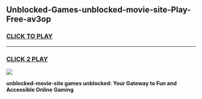 
## Unblocked-Games-unblocked-movie-site-Play-Free-av3op
<h3>
<a href="https://premium76.site?title=unblocked-movie-site&ref=12A">CLICK TO PLAY</a></h3>
<hr>

<h3>
<a href="https://premium76.site?title=unblocked-movie-site&ref=12A">CLICK 2 PLAY</a>
  
</h3>

<a href="https://premium76.site?title=unblocked-movie-site&ref=12A"><img src="https://clearcache.store/games.png"></a>


**unblocked-movie-site games unblocked: Your Gateway to Fun and Accessible Online Gaming**

